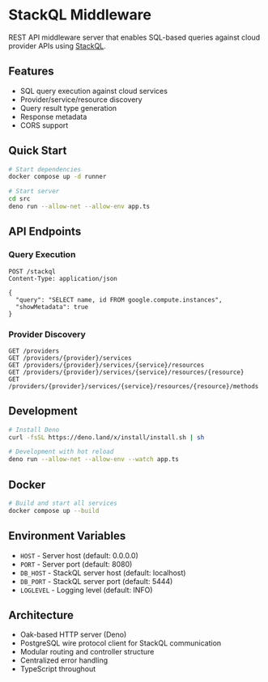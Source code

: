 # StackQL Middleware

REST API middleware server that enables SQL-based queries against cloud provider APIs using [StackQL](https://github.com/stackql/stackql).

## Features

- SQL query execution against cloud services
- Provider/service/resource discovery
- Query result type generation
- Response metadata
- CORS support

## Quick Start

```bash
# Start dependencies
docker compose up -d runner

# Start server
cd src
deno run --allow-net --allow-env app.ts
```

## API Endpoints

### Query Execution
```http
POST /stackql
Content-Type: application/json

{
  "query": "SELECT name, id FROM google.compute.instances",
  "showMetadata": true
}
```

### Provider Discovery
```http
GET /providers
GET /providers/{provider}/services
GET /providers/{provider}/services/{service}/resources 
GET /providers/{provider}/services/{service}/resources/{resource}
GET /providers/{provider}/services/{service}/resources/{resource}/methods
```

## Development

```bash
# Install Deno
curl -fsSL https://deno.land/x/install/install.sh | sh

# Development with hot reload
deno run --allow-net --allow-env --watch app.ts
```

## Docker

```bash
# Build and start all services
docker compose up --build
```

## Environment Variables

- `HOST` - Server host (default: 0.0.0.0)
- `PORT` - Server port (default: 8080)
- `DB_HOST` - StackQL server host (default: localhost) 
- `DB_PORT` - StackQL server port (default: 5444)
- `LOGLEVEL` - Logging level (default: INFO)

## Architecture

- Oak-based HTTP server (Deno)
- PostgreSQL wire protocol client for StackQL communication
- Modular routing and controller structure
- Centralized error handling
- TypeScript throughout